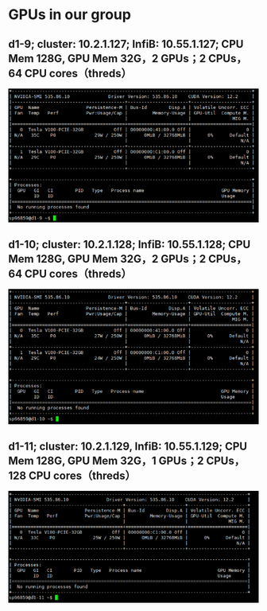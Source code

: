 # GPUs in our group
## d1-9; cluster: 10.2.1.127; InfiB: 10.55.1.127; CPU Mem 128G,  GPU Mem 32G，2 GPUs；2 CPUs，64 CPU cores（threds）
![d1-9](./images/d1-9.png)
## d1-10; cluster: 10.2.1.128; InfiB: 10.55.1.128; CPU Mem 128G, GPU Mem 32G，2 GPUs；2 CPUs，64 CPU cores（threds）
![d1-10](./images/d1-10.png)
## d1-11; cluster: 10.2.1.129, InfiB: 10.55.1.129; CPU Mem 128G, GPU Mem 32G，1 GPUs；2 CPUs，128 CPU cores（threds）
![d1-11](./images/d1-11.png)

